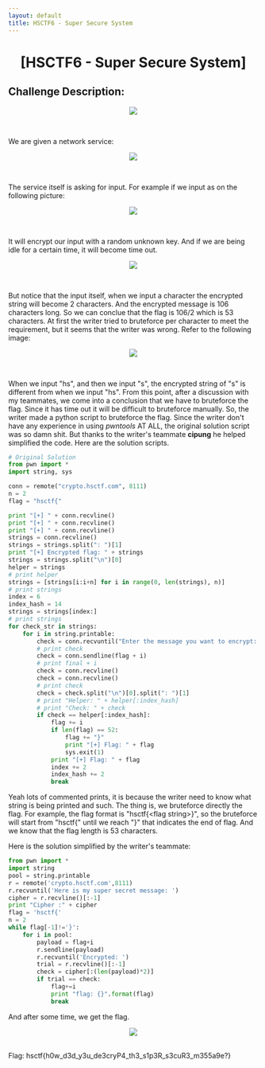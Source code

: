 ```yaml
---
layout: default
title: HSCTF6 - Super Secure System
---
```


<h1 align="center">[HSCTF6 - Super Secure System]</h1>

## Challenge Description:
<p align="center"><img src="https://arkangels.github.io/ctf/assets/hsctf6_super_secure_system/challdesc.png"></p><br>

We are given a network service:<br>
<p align="center"><img src="https://arkangels.github.io/ctf/assets/hsctf6_super_secure_system/nc.png"></p><br>

The service itself is asking for input. For example if we input as on the following picture:
<p align="center"><img src="https://arkangels.github.io/ctf/assets/hsctf6_super_secure_system/try.png"></p><br>

It will encrypt our input with a random unknown key. And if we are being idle for a certain time, it will become time out.<br>
<p align="center"><img src="https://arkangels.github.io/ctf/assets/hsctf6_super_secure_system/timeout.png"></p><br>

But notice that the input itself, when we input a character the encrypted string will become 2 characters. And the encrypted message is 106 characters long. So we can conclue that the flag is 106/2 which is 53 characters. At first the writer tried to bruteforce per character to meet the requirement, but it seems that the writer was wrong. Refer to the following image:<br>
<p align="center"><img src="https://arkangels.github.io/ctf/assets/hsctf6_super_secure_system/fuzzing.png"></p><br>

When we input "hs", and then we input "s", the encrypted string of "s" is different from when we input "hs". From this point, after a discussion with my teammates, we come into a conclusion that we have to bruteforce the flag. Since it has time out it will be difficult to bruteforce manually. So, the writer made a python script to bruteforce the flag. Since the writer don't have any experience in using <i>pwntools</i> AT ALL, the original solution script was so damn shit. But thanks to the writer's teammate <b>cipung</b> he helped simplified the code. Here are the solution scripts.<br>

```python
# Original Solution
from pwn import *
import string, sys

conn = remote("crypto.hsctf.com", 8111)
n = 2
flag = "hsctf{"

print "[+] " + conn.recvline()
print "[+] " + conn.recvline()
print "[+] " + conn.recvline()
strings = conn.recvline()
strings = strings.split(": ")[1]
print "[+] Encrypted flag: " + strings
strings = strings.split("\n")[0]
helper = strings
# print helper
strings = [strings[i:i+n] for i in range(0, len(strings), n)]
# print strings
index = 6
index_hash = 14
strings = strings[index:]
# print strings
for check_str in strings:
    for i in string.printable:
        check = conn.recvuntil("Enter the message you want to encrypt: ")
        # print check
        check = conn.sendline(flag + i)
        # print final + i
        check = conn.recvline()
        check = conn.recvline()
        # print check
        check = check.split("\n")[0].split(": ")[1]
        # print "Helper: " + helper[:index_hash]
        # print "Check: " + check
        if check == helper[:index_hash]:
            flag += i
            if len(flag) == 52:
                flag += "}"
                print "[+] Flag: " + flag
                sys.exit(1)
            print "[+] Flag: " + flag
            index += 2
            index_hash += 2
            break
```
Yeah lots of commented prints, it is because the writer need to know what string is being printed and such. The thing is, we bruteforce directly the flag. For example, the flag format is "hsctf{\<flag string\>}", so the bruteforce will start from "hsctf{" until we reach "}" that indicates the end of flag. And we know that the flag length is 53 characters. <br>

Here is the solution simplified by the writer's teammate:<br>
```python
from pwn import *
import string
pool = string.printable
r = remote('crypto.hsctf.com',8111)
r.recvuntil('Here is my super secret message: ')
cipher = r.recvline()[:-1]
print "Cipher :" + cipher
flag = 'hsctf{'
n = 2
while flag[-1]!='}':
	for i in pool:
		payload = flag+i
		r.sendline(payload)
		r.recvuntil('Encrypted: ')
		trial = r.recvline()[:-1]
		check = cipher[:(len(payload)*2)]
		if trial == check:
			flag+=i
			print "flag: {}".format(flag)
			break
```
And after some time, we get the flag.<br>
<p align="center"><img src="https://arkangels.github.io/ctf/assets/hsctf6_super_secure_system/get_flag.png"></p><br>
Flag: hsctf{h0w_d3d_y3u_de3cryP4_th3_s1p3R_s3cuR3_m355a9e?}
